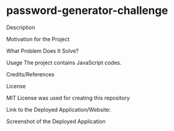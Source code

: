 # password-generator-challenge

Description

Motivation for the Project

What Problem Does It Solve?

Usage
The project contains JavaScript codes.

Credits/References

License

MIT License was used for creating this repository

Link to the Deployed Application/Website:

Screenshot of the Deployed Application
